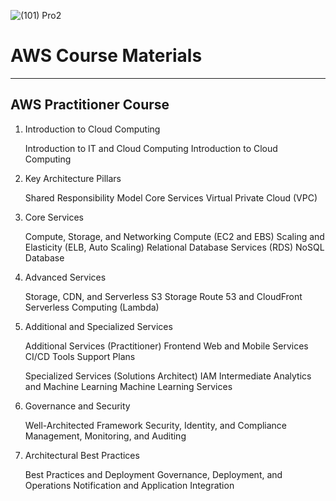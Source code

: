 
![(101) Pro2](https://github.com/user-attachments/assets/4e280d26-5309-476c-be6a-69ce4e01cc05)

# AWS Course Materials


---

## AWS Practitioner Course

1. Introduction to Cloud Computing

    Introduction to IT and Cloud Computing
    Introduction to Cloud Computing

2. Key Architecture Pillars

    Shared Responsibility Model
    Core Services
    Virtual Private Cloud (VPC)

3. Core Services

    Compute, Storage, and Networking
        Compute (EC2 and EBS)
        Scaling and Elasticity (ELB, Auto Scaling)
        Relational Database Services (RDS)
        NoSQL Database

4. Advanced Services

    Storage, CDN, and Serverless
        S3 Storage
        Route 53 and CloudFront
        Serverless Computing (Lambda)

5. Additional and Specialized Services

    Additional Services (Practitioner)
        Frontend Web and Mobile Services
        CI/CD Tools
        Support Plans

    Specialized Services (Solutions Architect)
        IAM Intermediate
        Analytics and Machine Learning
        Machine Learning Services

6. Governance and Security

    Well-Architected Framework
    Security, Identity, and Compliance
    Management, Monitoring, and Auditing

7. Architectural Best Practices

    Best Practices and Deployment
        Governance, Deployment, and Operations
        Notification and Application Integration
